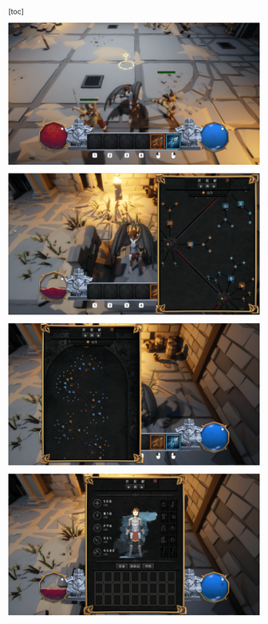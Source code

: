 [toc]

![image-20250603184140072](README.assets/image-20250603184140072.png)

![image-20250603184426775](README.assets/image-20250603184426775.png)

![image-20250603184441647](README.assets/image-20250603184441647.png)

![image-20250603184540586](README.assets/image-20250603184540586.png)

